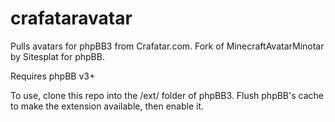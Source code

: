 # crafataravatar
 Pulls avatars for phpBB3 from Crafatar.com.  Fork of MinecraftAvatarMinotar by Sitesplat for phpBB.

Requires phpBB v3+

To use, clone this repo into the /ext/ folder of phpBB3.  Flush phpBB's cache to make the extension available, then enable it.
